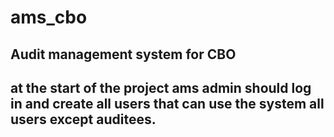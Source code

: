 # ams_cbo
Audit management system for CBO
-------------------------------------------------------------------------------------------------
at the start of the project ams admin should log in and create all users that can use the system
all users except auditees. 
--------------------------------------------------------------------------------------------------
